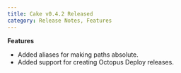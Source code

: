 ```yaml
---
title: Cake v0.4.2 Released
category: Release Notes, Features
---
```


**Features**

* Added aliases for making paths absolute.
* Added support for creating Octopus Deploy releases.
